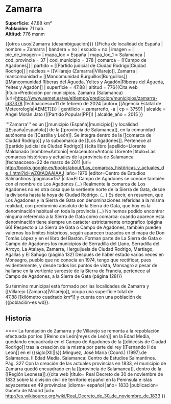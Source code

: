 # Zamarra

**Superficie:** 47.88 km²  
**Población:** 71 hab.  
**Altitud:** 776 msnm  

{{otros usos|Zamarra (desambiguación)}}
{{Ficha de localidad de España
| nombre = Zamarra
| bandera = no
| escudo = no
| imagen = 
| pie_de_imagen = 
| mapa_loc = España
| mapa_loc_1 = Salamanca
| cod_provincia = 37
| cod_municipio = 378
| comarca = [[Campo de Agadones]]
| partido = [[Partido judicial de Ciudad Rodrigo|Ciudad Rodrigo]]
| núcleos = [[Villarejo (Zamarra)|Villarejo]], Zamarra
| mancomunidad = [[Mancomunidad Burguillos|Burguillos]]<br/>[[Mancomunidad Riberas del Águeda, Yeltes y Agadón|Riberas del Águeda, Yeltes y Agadón]]
| superficie = 47.88
| altitud = 776<ref>{{Cita web |título=Predicción por municipios. Zamarra (Salamanca) |url=https://www.aemet.es/es/eltiempo/prediccion/municipios/zamarra-id37378 |fechaacceso=11 de febrero de 2024 |autor= [[Agencia Estatal de Meteorología|AEMET]]}}</ref>
| gentilicio = zamarreño, -a
| cp = 37591
| alcalde = Ángel Morán Jato ([[Partido Popular|PP]])
| alcalde_año = 2015
}}

'''Zamarra''' es un [[municipio (España)|municipio]] y localidad [[España|española]] de la [[provincia de Salamanca]], en la comunidad autónoma de [[Castilla y León]]. Se integra dentro de la [[comarca de Ciudad Rodrigo]] y la subcomarca de [[Los Agadones]]. Pertenece al [[partido judicial de Ciudad Rodrigo]].<ref>{{cita libro |apellido=Llorente Maldonado |nombre=Antonio| enlaceautor=Antonio Llorente |título=Las comarcas históricas y actuales de la provincia de Salamanca |fechaacceso=22 de marzo de 2011 |url= http://books.google.es/books/about/Las_comarcas_históricas_y_actuales_de_l.html?id=wZQtAQAAIAAJ |año=1976 |editor=Centro de Estudios Salmantinos |páginas=157 |cita=El Campo de Agadones se conoce también con el nombre de Los Agadones (…) Realmente la comarca de Los Agadones no es otra cosa que la vertiente norte de la Sierra de Gata, desde la divisoria hasta la hoya de Ciudad Rodrigo. (…) Es decir, en resumen, que Los Agadones y la Sierra de Gata son denominaciones referidas a la misma realidad, con predominio absoluto de la Sierra de Gata, que hoy es la denominación habitual en toda la provincia (…) No hemos podido encontrar ninguna referencia a la Sierra de Gata como comarca: cuando aparece esta denominación tiene siempre un carácter estrictamente ortográfico (página 66) Respecto a La Sierra de Gata o Campo de Agadones, también pueden valernos los límites históricos, según aparecen trazados en el mapa de Don Tomás López y en el libro del Bastón. Forman parte de La Sierra de Gata o Campo de Agadones los municipios de Serradilla del Llano, Serradilla del Arroyo, La Atalaya, Zamarra, Herguijuela de Ciudad Rodrigo, Martiago, Agallas y El Sahugo (página 132) Después de haber estado varias veces en Monsagro, pueblo que no conocía en 1974, tengo que rectificar, pues evidentemente, y desde todos los puntos de vista, Monsagro a pesar de hallarse en la vertiente suroeste de la Sierra de Francia, pertenece al Campo de Agadones, a la Sierra de Gata (página 128)}}</ref>

Su término municipal está formado por las localidades de Zamarra y [[Villarejo (Zamarra)|Villarejo]], ocupa una superficie total de 47,88&nbsp;[[kilómetro cuadrado|km²]] y cuenta con una población de {{población-es wd}}.

## Historia

====
La fundación de Zamarra y de Villarejo se remonta a la repoblación efectuada por los [[Reino de León|reyes de León]] en la Edad Media, quedando encuadrada en el Campo de Agadones de la [[diócesis de Ciudad Rodrigo]] tras la creación de la misma por parte del rey [[Fernando II de León]] en el {{siglo|XII||s}}.<ref>Mínguez, José María (Coord.) (1997).de Salamanca. II Edad Media. Salamanca: Centro de Estudios Salmantinos. Pág. 327</ref> Con la creación de las actuales provincias en 1833, el municipio de Zamarra quedó encuadrado en la [[provincia de Salamanca]], dentro de la [[Región Leonesa]].<ref>{{cita web |título= Real Decreto de 30 de noviembre de 1833 sobre la división civil de territorio español en la Península e islas adyacentes en 49 provincias |idioma= español |año= 1833 |publicación= Gaceta de Madrid |url= http://es.wikisource.org/wiki/Real_Decreto_de_30_de_noviembre_de_1833 }}</ref>